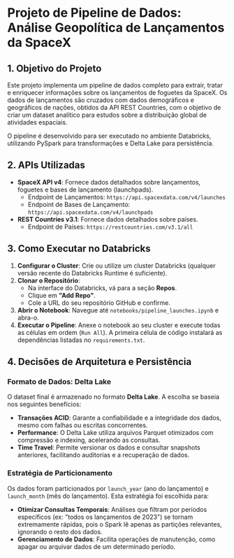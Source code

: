 # Projeto de Pipeline de Dados: Análise Geopolítica de Lançamentos da SpaceX

## 1. Objetivo do Projeto

Este projeto implementa um pipeline de dados completo para extrair, tratar e enriquecer informações sobre os lançamentos de foguetes da SpaceX. Os dados de lançamentos são cruzados com dados demográficos e geográficos de nações, obtidos da API REST Countries, com o objetivo de criar um dataset analítico para estudos sobre a distribuição global de atividades espaciais.

O pipeline é desenvolvido para ser executado no ambiente Databricks, utilizando PySpark para transformações e Delta Lake para persistência.

## 2. APIs Utilizadas

- **SpaceX API v4**: Fornece dados detalhados sobre lançamentos, foguetes e bases de lançamento (launchpads).
  - Endpoint de Lançamentos: `https://api.spacexdata.com/v4/launches`
  - Endpoint de Bases de Lançamento: `https://api.spacexdata.com/v4/launchpads`
- **REST Countries v3.1**: Fornece dados detalhados sobre países.
  - Endpoint de Países: `https://restcountries.com/v3.1/all`

## 3. Como Executar no Databricks

1.  **Configurar o Cluster**: Crie ou utilize um cluster Databricks (qualquer versão recente do Databricks Runtime é suficiente).
2.  **Clonar o Repositório**:
    - Na interface do Databricks, vá para a seção **Repos**.
    - Clique em **"Add Repo"**.
    - Cole a URL do seu repositório GitHub e confirme.
3.  **Abrir o Notebook**: Navegue até `notebooks/pipeline_launches.ipynb` e abra-o.
4.  **Executar o Pipeline**: Anexe o notebook ao seu cluster e execute todas as células em ordem (`Run All`). A primeira célula de código instalará as dependências listadas no `requirements.txt`.

## 4. Decisões de Arquitetura e Persistência

### Formato de Dados: Delta Lake

O dataset final é armazenado no formato **Delta Lake**. A escolha se baseia nos seguintes benefícios:
- **Transações ACID**: Garante a confiabilidade e a integridade dos dados, mesmo com falhas ou escritas concorrentes.
- **Performance**: O Delta Lake utiliza arquivos Parquet otimizados com compressão e indexing, acelerando as consultas.
- **Time Travel**: Permite versionar os dados e consultar snapshots anteriores, facilitando auditorias e a recuperação de dados.

### Estratégia de Particionamento

Os dados foram particionados por `launch_year` (ano do lançamento) e `launch_month` (mês do lançamento). Esta estratégia foi escolhida para:
- **Otimizar Consultas Temporais**: Análises que filtram por períodos específicos (ex: "todos os lançamentos de 2023") se tornam extremamente rápidas, pois o Spark lê apenas as partições relevantes, ignorando o resto dos dados.
- **Gerenciamento de Dados**: Facilita operações de manutenção, como apagar ou arquivar dados de um determinado período.